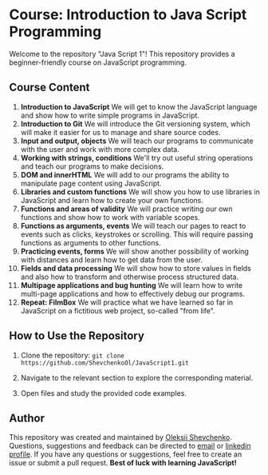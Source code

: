 # Course: Introduction to Java Script Programming

Welcome to the repository "Java Script 1"! This repository provides a beginner-friendly course on JavaScript programming.

## Course Content

1. **Introduction to JavaScript**
We will get to know the JavaScript language and show how to write simple programs in JavaScript.
2. **Introduction to Git**
We will introduce the Git versioning system, which will make it easier for us to manage and share source codes.
3. **Input and output, objects**
We will teach our programs to communicate with the user and work with more complex data.
4. **Working with strings, conditions**
We'll try out useful string operations and teach our programs to make decisions.
5. **DOM and innerHTML**
We will add to our programs the ability to manipulate page content using JavaScript.
6. **Libraries and custom functions**
We will show you how to use libraries in JavaScript and learn how to create your own functions.
7. **Functions and areas of validity**
We will practice writing our own functions and show how to work with variable scopes.
8. **Functions as arguments, events**
We will teach our pages to react to events such as clicks, keystrokes or scrolling. This will require passing functions as arguments to other functions.
9. **Practicing events, forms**
We will show another possibility of working with distances and learn how to get data from the user.
10. **Fields and data processing**
We will show how to store values in fields and also how to transform and otherwise process structured data.
11. **Multipage applications and bug hunting**
We will learn how to write multi-page applications and how to effectively debug our programs.
12. **Repeat: FilmBox**
We will practice what we have learned so far in JavaScript on a fictitious web project, so-called "from life".
   
## How to Use the Repository

1. Clone the repository: `git clone https://github.com/ShevchenkoOl/JavaScript1.git`

2. Navigate to the relevant section to explore the corresponding material.

3. Open files and study the provided code examples.

## Author
This repository was created and maintained by [Oleksii Shevchenko](https://shevchenkool.github.io/portfolio/). Questions, suggestions and feedback can be directed to [email](uzlabini@gmail.com) or [linkedin profile](linkedin.com/in/oleksii-shevchenko-535ab61b8).
If you have any questions or suggestions, feel free to create an issue or submit a pull request.
**Best of luck with learning JavaScript!**
